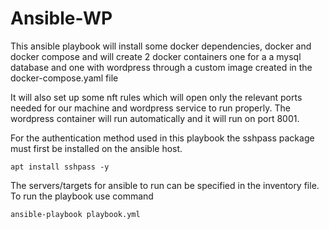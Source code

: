 # Ansible-WP

This ansible playbook will install some docker dependencies, docker and docker compose and will create 2 docker containers one for a a mysql database and one with wordpress through a custom image created in the docker-compose.yaml file

It will also set up some nft rules which will  open only the relevant ports needed for our machine and wordpress service to run properly. The wordpress container will run automatically and it will run on port 8001.

For the authentication method used in this playbook the sshpass package must first be installed on the ansible host.
```
apt install sshpass -y 
```
The servers/targets for ansible to run can be specified in the inventory file. To run the playbook use command  
```
ansible-playbook playbook.yml
````

